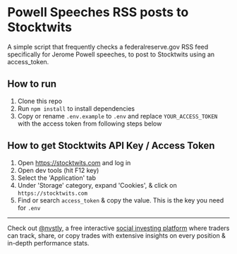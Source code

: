 # Powell Speeches RSS posts to Stocktwits
A simple script that frequently checks a federalreserve.gov RSS feed specifically for Jerome Powell speeches, 
to post to Stocktwits using an access_token.

## How to run
1. Clone this repo  
2. Run `npm install` to install dependencies  
3. Copy or rename `.env.example` to `.env` and replace `YOUR_ACCESS_TOKEN` with the access token from following 
steps below

## How to get Stocktwits API Key / Access Token
1. Open https://stocktwits.com and log in  
2. Open dev tools (hit F12 key)  
3. Select the 'Application' tab  
4. Under 'Storage' category, expand 'Cookies', & click on `https://stocktwits.com`  
5. Find or search `access_token` & copy the value. This is the key you need for `.env`

---

Check out [@nvstly](https://github.com/nvstly), a free interactive [social investing platform](https://nvstly.com) where 
traders can track, share, or copy trades with extensive insights on every position & in-depth performance stats.
